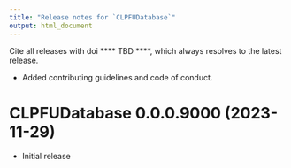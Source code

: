 ```yaml
---
title: "Release notes for `CLPFUDatabase`"
output: html_document
---
```



Cite all releases with doi **** TBD ****, 
which always resolves to the latest release.


* Added contributing guidelines and code of conduct.


# CLPFUDatabase 0.0.0.9000 (2023-11-29)

* Initial release
